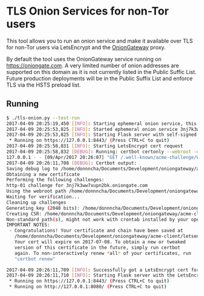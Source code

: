 # TLS Onion Services for non-Tor users

This tool allows you to run an onion service and make it available over TLS for non-Tor users
via LetsEncrypt and the [OnionGateway](https://github.com/DonnchaC/oniongateway) proxy.

By default the tool uses the OnionGateway service running on https://oniongate.com. A very limited
number of onion addresses are supported on this domain as it is not currently listed in the
Public Suffic List. Future production deployments will be in the Public Suffix List and enforce TLS
via the HSTS preload list.

## Running

```bash
$ ./tls-onion.py --test-run
2017-04-09 20:25:19,450 [INFO]: Starting ephemeral onion service, this may take a minute...
2017-04-09 20:25:53,825 [INFO]: Started ephemeral onion service 3nj7k3ww7xupn2bk
2017-04-09 20:25:53,825 [INFO]: Starting Flask server with self-signed certs for domain 3nj7k3ww7xupn2bk.oniongate.com
 * Running on https://127.0.0.1:8443/ (Press CTRL+C to quit)
2017-04-09 20:25:58,831 [INFO]: Starting LetsEncrypt cert request
2017-04-09 20:25:58,832 [DEBUG]: Running: certbot certonly --webroot -d 3nj7k3ww7xupn2bk.oniongate.com --register-unsafely-without-email --work-dir letsencrypt_data --config-dir letsencrypt_data --logs-dir letsencrypt_data --agree-tos -w webroot --keep --test-cert
127.0.0.1 - - [09/Apr/2017 20:26:07] "GET /.well-known/acme-challenge/WwYRTmwJcK6u8SnUdvEJuTfAAI1yJjlXunzZX-VvncA HTTP/1.1" 200 -
2017-04-09 20:26:11,708 [DEBUG]: Certbot output:
Saving debug log to /home/donnncha/Documents/Development/oniongateway/acme-client/letsencrypt_data/letsencrypt.log
Obtaining a new certificate
Performing the following challenges:
http-01 challenge for 3nj7k3ww7xupn2bk.oniongate.com
Using the webroot path /home/donnncha/Documents/Development/oniongateway/acme-client/webroot for all unmatched domains.
Waiting for verification...
Cleaning up challenges
Generating key (2048 bits): /home/donnncha/Documents/Development/oniongateway/acme-client/letsencrypt_data/keys/0004_key-certbot.pem
Creating CSR: /home/donnncha/Documents/Development/oniongateway/acme-client/letsencrypt_data/csr/0004_csr-certbot.pem
Non-standard path(s), might not work with crontab installed by your operating system package manager
IMPORTANT NOTES:
 - Congratulations! Your certificate and chain have been saved at
   /home/donnncha/Documents/Development/oniongateway/acme-client/letsencrypt_data/live/3nj7k3ww7xupn2bk.oniongate.com/fullchain.pem.
   Your cert will expire on 2017-07-08. To obtain a new or tweaked
   version of this certificate in the future, simply run certbot
   again. To non-interactively renew *all* of your certificates, run
   "certbot renew"

2017-04-09 20:26:11,709 [INFO]: Successfully got a LetsEncrypt cert for https://3nj7k3ww7xupn2bk.oniongate.com
2017-04-09 20:26:11,710 [INFO]: Starting Flask server with the LetsEncrypt certificate
 * Running on https://127.0.0.1:8443/ (Press CTRL+C to quit)
 * Running on http://127.0.0.1:8080/ (Press CTRL+C to quit)
```
